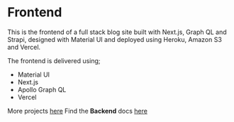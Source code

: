 # Frontend

This is the frontend of a full stack blog site built with Next.js, Graph QL and Strapi, designed with Material UI and deployed using Heroku, Amazon S3 and Vercel.

The frontend is delivered using;

- Material UI
- Next.js
- Apollo Graph QL
- Vercel

More projects [here](https://devtones.me)
Find the **Backend** docs [here](https://github.com/tonaye-aye/ezblog-api)
